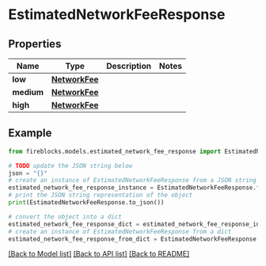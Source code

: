 # EstimatedNetworkFeeResponse


## Properties

Name | Type | Description | Notes
------------ | ------------- | ------------- | -------------
**low** | [**NetworkFee**](NetworkFee.md) |  | 
**medium** | [**NetworkFee**](NetworkFee.md) |  | 
**high** | [**NetworkFee**](NetworkFee.md) |  | 

## Example

```python
from fireblocks.models.estimated_network_fee_response import EstimatedNetworkFeeResponse

# TODO update the JSON string below
json = "{}"
# create an instance of EstimatedNetworkFeeResponse from a JSON string
estimated_network_fee_response_instance = EstimatedNetworkFeeResponse.from_json(json)
# print the JSON string representation of the object
print(EstimatedNetworkFeeResponse.to_json())

# convert the object into a dict
estimated_network_fee_response_dict = estimated_network_fee_response_instance.to_dict()
# create an instance of EstimatedNetworkFeeResponse from a dict
estimated_network_fee_response_from_dict = EstimatedNetworkFeeResponse.from_dict(estimated_network_fee_response_dict)
```
[[Back to Model list]](../README.md#documentation-for-models) [[Back to API list]](../README.md#documentation-for-api-endpoints) [[Back to README]](../README.md)


